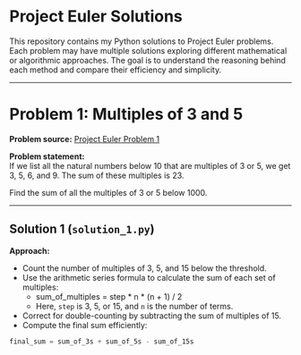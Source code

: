 # Project Euler Solutions

This repository contains my Python solutions to Project Euler problems. Each problem may have multiple solutions exploring different mathematical or algorithmic approaches. The goal is to understand the reasoning behind each method and compare their efficiency and simplicity.

---

# Problem 1: Multiples of 3 and 5

**Problem source:** [Project Euler Problem 1](https://projecteuler.net/problem=1)

**Problem statement:**  
If we list all the natural numbers below 10 that are multiples of 3 or 5, we get 3, 5, 6, and 9. The sum of these multiples is 23.  

Find the sum of all the multiples of 3 or 5 below 1000.

---

## Solution 1 (`solution_1.py`)

**Approach:**  

- Count the number of multiples of 3, 5, and 15 below the threshold.  
- Use the arithmetic series formula to calculate the sum of each set of multiples:  
  - sum_of_multiples = step * n * (n + 1) / 2  
  - Here, `step` is 3, 5, or 15, and `n` is the number of terms.  
- Correct for double-counting by subtracting the sum of multiples of 15.  
- Compute the final sum efficiently:

```python
final_sum = sum_of_3s + sum_of_5s - sum_of_15s
